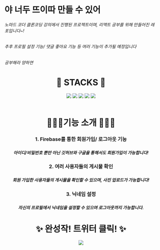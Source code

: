 # 야 너두 뜨이따 만들 수 있어
<h6>노마드 코더 클론코딩 강의에서 진행된 프로젝트이며, 리액트 공부를 위해 만들어진 레포입니다~!</h6>
<h6>추후  프로필 설정 기능/ 댓글 좋아요 기능 등 여러 기능이 추가될 예정입니다 </h6>
<h6>공부해라 양하연 </h6>
<div align=center><h1>🍰 STACKS 🍰</h1></div>
<div   align=center>
  <img src="https://img.shields.io/badge/firebase-FFCA28?style=for-the-badge&logo=firebase&logoColor=white">   <img src="https://img.shields.io/badge/javascript-F7DF1E?style=for-the-badge&logo=javascript&logoColor=black">   <img src="https://img.shields.io/badge/react-61DAFB?style=for-the-badge&logo=react&logoColor=black">     <img src="https://img.shields.io/badge/css-1572B6?style=for-the-badge&logo=css3&logoColor=white">   <img src="https://img.shields.io/badge/fontawesome-339AF0?style=for-the-badge&logo=fontawesome&logoColor=white">
</div>
<br>
<div align=center><h1>🤹🏻‍♀️기능 소개 🤹🏻‍♀️  </> </div>
  <div align=center>
    <h3>1. Firebase를 통한 회원가입/ 로그아웃 기능<h3>
      <h5> 아이디/비밀번호 뿐만 아닌 깃허브와 구글을 통해서도 회원가입이 가능합니다!
     <h3>2. 여러 사용자들의 게시물 확인<h3>
      <h5> 회원 가입한 사용자들의 게시물을 확인할 수 있으며, 사진 업로드가 가능합니다!</>
         <h3>3. 닉네임 설정<h3>
      <h5> 자신의 프로필에서 닉네임을 설정할 수 있으며 로그아웃까지 가능합니다. </>
    </div>
<div align=center><h1>✨ 완성작! 트위터 클릭! ✨</h1></div>
 
<div   align=center>
<a href="https://hayeon.github.io/React_twitter/#/"><img src="https://shields.io/twitter/url?url=https%3A%2F%2Fshields.io"/></a>
  </


